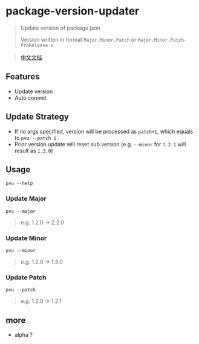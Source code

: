 # package-version-updater

> Update version of package.json
>
> Version written in format `Major.Minor.Patch` or `Major.Minor.Patch-PreRelease.x`

> [中文文档](./README.zh_CN.md)

## Features

* Update version
* Auto commit

## Update Strategy

* If no args specified, version will be processed as `patch+1`, which equals to `pvu --patch 1`
* Prior version update will reset sub version (e.g. `--minor` for `1.2.1` will result as `1.3.0`)

## Usage

``` shell
pvu --help
```

### Update Major

```
pvu --major
```

> e.g. 1.2.0 -> 2.2.0

### Update Minor

```
pvu --minor
```

> e.g. 1.2.0 -> 1.3.0

### Update Patch

```
pvu --patch
```

> e.g. 1.2.0 -> 1.2.1

## more

- alpha ? 
